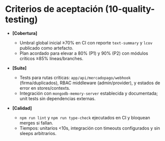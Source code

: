 # Criterios de aceptación (10-quality-testing)

- **[Cobertura]**
  - Umbral global inicial ≥70% en CI con reporte `text-summary` y `lcov` publicado como artefacto.
  - Plan acordado para elevar a 80% (P1) y 90% (P2) con módulos críticos ≥85% líneas/branches.

- **[Suite]**
  - Tests para rutas críticas: `app/api/mercadopago/webhook` (firma/duplicados), RBAC middleware (admin/provider), y estados de error en stores/contexts.
  - Integración con `mongodb-memory-server` establecida y documentada; unit tests sin dependencias externas.

- **[Calidad]**
  - `npm run lint` y `npm run type-check` ejecutados en CI y bloquean merges si fallan.
  - Tiempos: unitarios <10s, integración con timeouts configurados y sin sleeps arbitrarios.
